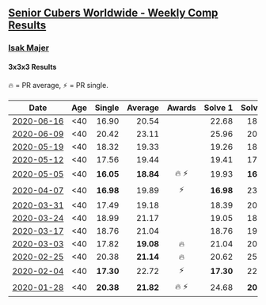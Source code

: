 <style>table {white-space: nowrap;}</style>

## [Senior Cubers Worldwide - Weekly Comp Results](/scw-comp/results/)
### [Isak Majer](README.md)
#### 3x3x3 Results

<span style="white-space: nowrap;">🔥 = PR average</span>, <span style="white-space: nowrap;">⚡ = PR single</span>.

| Date | Age | Single | Average | Awards | Solve 1 | Solve 2 | Solve 3 | Solve 4 | Solve 5 | Video |
| :--: | :--: | --: | --: | :--: | --: | --: | --: | --: | --: | :-- |
| [2020-06-16](../../results/2020-06-16/333.md) | <40 | 16.90 | 20.54 |  | 22.68 | 18.70 | 20.24 | 25.57 | 16.90 | [Desktop](https://www.facebook.com/events/604103587178706/permalink/608997466689318) / [Mobile](https://m.facebook.com/events/604103587178706?view=permalink&id=608997466689318) |
| [2020-06-09](../../results/2020-06-09/333.md) | <40 | 20.42 | 23.11 |  | 25.96 | 20.42 | 22.52 | 32.10 | 20.84 | [Desktop](https://www.facebook.com/isak.majer/videos/3263767253848359) / [Mobile](https://m.facebook.com/isak.majer/videos/3263767253848359) |
| [2020-05-19](../../results/2020-05-19/333.md) | <40 | 18.32 | 19.33 |  | 19.26 | 18.77 | 19.96 | 18.32 | DNF | [Desktop](https://www.facebook.com/events/1880761498725633/permalink/1884622991672817) / [Mobile](https://m.facebook.com/events/1880761498725633?view=permalink&id=1884622991672817) |
| [2020-05-12](../../results/2020-05-12/333.md) | <40 | 17.56 | 19.44 |  | 19.41 | 17.56 | 28.47 | 18.32 | 20.59 | [Desktop](https://www.facebook.com/events/546188069600739/permalink/550356445850568) / [Mobile](https://m.facebook.com/events/546188069600739?view=permalink&id=550356445850568) |
| [2020-05-05](../../results/2020-05-05/333.md) | <40 | **16.05** | **18.84** | 🔥 ⚡ | 19.93 | **16.05** | 16.06 | 20.52 | 20.52 | [Desktop](https://www.facebook.com/events/3313106775587396/permalink/3313416688889738) / [Mobile](https://m.facebook.com/events/3313106775587396?view=permalink&id=3313416688889738) |
| [2020-04-07](../../results/2020-04-07/333.md) | <40 | **16.98** | 19.89 | ⚡ | **16.98** | 23.52 | 19.32 | 20.05 | 20.31 | [Desktop](https://www.facebook.com/events/510082903229069/permalink/514347032802656) / [Mobile](https://m.facebook.com/events/510082903229069?view=permalink&id=514347032802656) |
| [2020-03-31](../../results/2020-03-31/333.md) | <40 | 17.49 | 19.18 |  | 18.39 | 20.47 | 17.49 | 19.77 | 19.38 | [Desktop](https://www.facebook.com/events/207898257161923/permalink/211154236836325) / [Mobile](https://m.facebook.com/events/207898257161923?view=permalink&id=211154236836325) |
| [2020-03-24](../../results/2020-03-24/333.md) | <40 | 18.99 | 21.17 |  | 19.05 | 18.99 | 22.32 | 23.85 | 22.15 | [Desktop](https://www.facebook.com/events/524456301543611/permalink/527591207896787) / [Mobile](https://m.facebook.com/events/524456301543611?view=permalink&id=527591207896787) |
| [2020-03-17](../../results/2020-03-17/333.md) | <40 | 18.76 | 21.04 |  | 18.76 | 19.80 | 22.00 | 21.32 | 24.22 | [Desktop](https://www.facebook.com/events/280686576235146/permalink/284130945890709) / [Mobile](https://m.facebook.com/events/280686576235146?view=permalink&id=284130945890709) |
| [2020-03-03](../../results/2020-03-03/333.md) | <40 | 17.82 | **19.08** | 🔥 | 21.04 | 20.84 | 17.93 | 18.47 | 17.82 | [Desktop](https://www.facebook.com/events/241721610185997/permalink/244931956531629) / [Mobile](https://m.facebook.com/events/241721610185997?view=permalink&id=244931956531629) |
| [2020-02-25](../../results/2020-02-25/333.md) | <40 | 20.38 | **21.14** | 🔥 | 20.62 | 25.85 | 21.22 | 20.38 | 21.58 | [Desktop](https://www.facebook.com/events/196320811461109/permalink/199996144426909) / [Mobile](https://m.facebook.com/events/196320811461109?view=permalink&id=199996144426909) |
| [2020-02-04](../../results/2020-02-04/333.md) | <40 | **17.30** | 22.72 | ⚡ | **17.30** | 22.13 | 23.37 | 22.66 | 31.93 | [Desktop](https://www.facebook.com/groups/1604105099735401/permalink/2137726009706638) / [Mobile](https://m.facebook.com/groups/1604105099735401?view=permalink&id=2137726009706638) |
| [2020-01-28](../../results/2020-01-28/333.md) | <40 | **20.38** | **21.82** | 🔥 ⚡ | 24.68 | **20.38** | 20.40 | - | - | [Desktop](https://www.facebook.com/isak.majer/videos/3126688177556268) / [Mobile](https://m.facebook.com/isak.majer/videos/3126688177556268) |


<!-- Global site tag (gtag.js) - Google Analytics -->
<script async src="https://www.googletagmanager.com/gtag/js?id=UA-86348435-3"></script>
<script>window.dataLayer = window.dataLayer || []; function gtag() {dataLayer.push(arguments);} gtag('js', new Date()); gtag('config', 'UA-86348435-3');</script>
